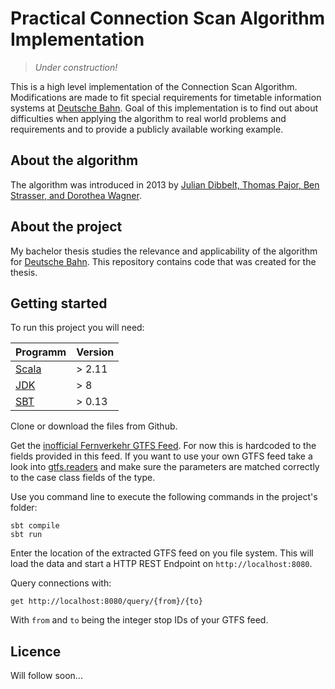 # Practical Connection Scan Algorithm Implementation

> _Under construction!_

This is a high level implementation of the Connection Scan Algorithm.
Modifications are made to fit special requirements for timetable information systems at [Deutsche Bahn](http://deutschebahn.com).
Goal of this implementation is to find out about difficulties when applying the algorithm to real world problems and requirements and to provide a publicly available working example.

## About the algorithm

The algorithm was introduced in 2013 by [Julian Dibbelt, Thomas Pajor, Ben Strasser, and Dorothea Wagner](http://i11www.iti.uni-karlsruhe.de/extra/publications/dpsw-isftr-13.pdf).

## About the project

My bachelor thesis studies the relevance and applicability of the algorithm for [Deutsche Bahn](http://deutschebahn.com).
This repository contains code that was created for the thesis.

## Getting started

To run this project you will need:

| Programm                            | Version |
| :---------------------------------- | :------ |
| [Scala](http://www.scala-lang.org/) | > 2.11  |
| [JDK](http://www.oracle.com/technetwork/java/javase/downloads/jdk8-downloads-2133151.html) | > 8 |
| [SBT](http://www.scala-sbt.org/)    | > 0.13  |

Clone or download the files from Github.

Get the [inofficial Fernverkehr GTFS Feed](https://github.com/fredlockheed/db-fv-gtfs/). For now this is hardcoded to the fields provided in this feed. If you want to use your own GTFS feed take a look into [gtfs.readers](https://github.com/dbsystel/practical-csa/blob/master/src/main/scala/gtfs/readers.scala) and make sure the parameters are matched correctly to the case class fields of the type.

Use you command line to execute the following commands in the project's folder:

```
sbt compile
sbt run
```

Enter the location of the extracted GTFS feed on you file system. This will load the data and start a HTTP REST Endpoint on `http://localhost:8080`.

Query connections with:

```
get http://localhost:8080/query/{from}/{to}
```

With `from` and `to` being the integer stop IDs of your GTFS feed.

## Licence

Will follow soon...
